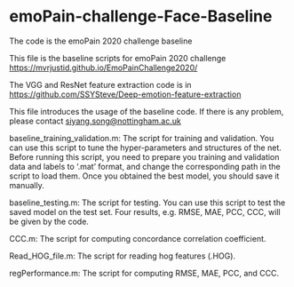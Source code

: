 # emoPain-challenge-Face-Baseline
The code is the emoPain 2020 challenge baseline

This file is the baseline scripts for emoPain 2020 challenge 
https://mvrjustid.github.io/EmoPainChallenge2020/

The VGG and ResNet feature extraction code is in https://github.com/SSYSteve/Deep-emotion-feature-extraction 

This file introduces the usage of the baseline code. If there is any problem, please contact siyang.song@nottingham.ac.uk

baseline_training_validation.m: 
The script for training and validation. You can use this script to tune the hyper-parameters and structures of the net. Before running this script, you need to prepare you training and validation data and labels to ‘.mat’ format, and change the corresponding path in the script to load them. Once you obtained the best model, you should save it manually.

baseline_testing.m: 
The script for testing. You can use this script to test the saved model on the test set. Four results, e.g. RMSE, MAE, PCC, CCC, will be given by the code.

CCC.m: 
The script for computing concordance correlation coefficient.

Read_HOG_file.m: 
The script for reading hog features (.HOG).

regPerformance.m: 
The script for computing RMSE, MAE, PCC, and CCC.

